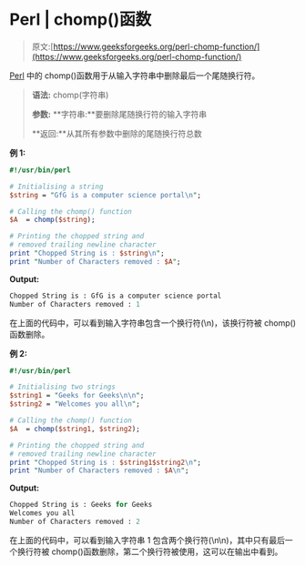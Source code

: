 # Perl | chomp()函数

> 原文:[https://www.geeksforgeeks.org/perl-chomp-function/](https://www.geeksforgeeks.org/perl-chomp-function/)

[Perl](https://www.geeksforgeeks.org/introduction-to-perl/) 中的 chomp()函数用于从输入字符串中删除最后一个尾随换行符。

> **语法:** chomp(字符串)
> 
> **参数:**
> **字符串:**要删除尾随换行符的输入字符串
> 
> **返回:**从其所有参数中删除的尾随换行符总数

**例 1:**

```perl
#!/usr/bin/perl

# Initialising a string
$string = "GfG is a computer science portal\n";

# Calling the chomp() function
$A  = chomp($string);

# Printing the chopped string and 
# removed trailing newline character
print "Chopped String is : $string\n";
print "Number of Characters removed : $A";
```

**Output:**

```perl
Chopped String is : GfG is a computer science portal
Number of Characters removed : 1

```

在上面的代码中，可以看到输入字符串包含一个换行符(\n)，该换行符被 chomp()函数删除。

**例 2:**

```perl
#!/usr/bin/perl

# Initialising two strings
$string1 = "Geeks for Geeks\n\n";
$string2 = "Welcomes you all\n";

# Calling the chomp() function
$A  = chomp($string1, $string2);

# Printing the chopped string and 
# removed trailing newline character
print "Chopped String is : $string1$string2\n";
print "Number of Characters removed : $A\n";
```

**Output:**

```perl
Chopped String is : Geeks for Geeks
Welcomes you all
Number of Characters removed : 2

```

在上面的代码中，可以看到输入字符串 1 包含两个换行符(\n\n)，其中只有最后一个换行符被 chomp()函数删除，第二个换行符被使用，这可以在输出中看到。